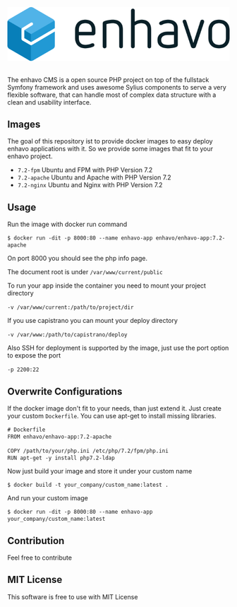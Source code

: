 ![alt text](enhavo.svg "enhavo")
<br/>
<br/>

The enhavo CMS is a open source PHP project on top of the fullstack Symfony framework and uses awesome Sylius components to serve a very flexible software, that can handle most of complex data structure with a clean and usability interface.

Images
----------

The goal of this repository ist to provide docker images to easy deploy enhavo applications with it.
So we provide some images that fit to your enhavo project.

- `7.2-fpm` Ubuntu and FPM with PHP Version 7.2
- `7.2-apache` Ubuntu and Apache with PHP Version 7.2
- `7.2-nginx` Ubuntu and Nginx with PHP Version 7.2

Usage
-----

Run the image with docker run command

```
$ docker run -dit -p 8000:80 --name enhavo-app enhavo/enhavo-app:7.2-apache
```

On port 8000 you should see the php info page. 

The document root is under `/var/www/current/public`

To run your app inside the container you need to mount your project directory

`-v /var/www/current:/path/to/project/dir`

If you use capistrano you can mount your deploy directory

`-v /var/www:/path/to/capistrano/deploy`

Also SSH for deployment is supported by the image, just use the port option to expose the port

`-p 2200:22`

Overwrite Configurations
------------------------

If the docker image don't fit to your needs, than just extend it.
Just create your custom `Dockerfile`. You can use apt-get to install
missing libraries.

```
# Dockerfile
FROM enhavo/enhavo-app:7.2-apache

COPY /path/to/your/php.ini /etc/php/7.2/fpm/php.ini
RUN apt-get -y install php7.2-ldap
```

Now just build your image and store it under your custom name

```
$ docker build -t your_company/custom_name:latest .
```

And run your custom image

```
$ docker run -dit -p 8000:80 --name enhavo-app your_company/custom_name:latest
```

Contribution
------------

Feel free to contribute

MIT License
-----------

This software is free to use with MIT License